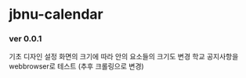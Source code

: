# jbnu-calendar

### ver 0.0.1
기초 디자인 설정
화면의 크기에 따라 안의 요소들의 크기도 변경
학교 공지사항을 webbrowser로 테스트 (추후 크롤링으로 변경)
